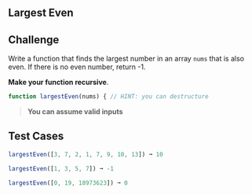 Largest Even
---

## Challenge

Write a function that finds the largest number in an array `nums` that is also even. 
If there is no even number, return -1.

**Make your function recursive**.

```js
function largestEven(nums) { // HINT: you can destructure
```

> **You can assume valid inputs**

## Test Cases

```js
largestEven([3, 7, 2, 1, 7, 9, 10, 13]) ➞ 10

largestEven([1, 3, 5, 7]) ➞ -1

largestEven([0, 19, 18973623]) ➞ 0
```